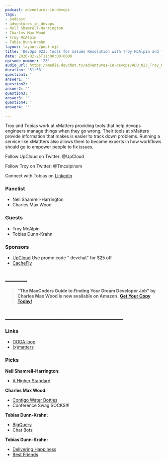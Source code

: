 ```yaml
---
podcast: adventures-in-devops
tags:
- podcast
- adventures_in_devops
- Nell Shamrell-Harrington
- Charles Max Wood
- Troy McAlpin
- Tobia Dunn-Krahn
layout: layouts/post.njk
title: 'DevOps 023: Tools for Issues Resolution with Troy McAlpin and Tobias Dunn-Krahn'
date: 2020-02-25T11:00:00+0000
episode_number: '23'
audio_url: https://media.devchat.tv/adventures-in-devops/ADO_023_Troy_McAlpin_and_Tobia_Dunn-Krahn.mp3
duration: '51:58'
question1: ''
answer1: ''
question2: ''
answer2: ''
question3: ''
answer3: ''
question4: ''
answer4: ''

---
```

Troy and Tobias work at xMatters providing tools that help devops engineers manage things when they go wrong. Their tools at xMatters provide information that makes is easier to track down problems. Running a service like xMattters also allows them to become experts in how workflows should go to empower people to fix issues.

Follow UpCloud on Twitter: @UpCloud

Follow Troy on Twitter: @Tmcalpinxm

Connect with Tobias on [LinkedIn ](https://www.linkedin.com/in/tobias-dunn-krahn-b8773613/)

### **Panelist**

* Nell Shamrell-Harrington
* Charles Max Wood

### **Guests**

* Troy McAlpin
* Tobias Dunn-Krahn

### **Sponsors**

* [UpCloud](https://upcloud.com/signup/) Use promo code " devchat" for $25 off
* [CacheFly](https://www.cachefly.com/)

## **_______**

> **"The MaxCoders Guide to Finding Your Dream Developer Job" by Charles Max Wood is now available on Amazon.** [**Get Your Copy Today!**](https://www.amazon.com/gp/product/B081MBL5C9/ref=as_li_ss_tl?ie=UTF8&linkCode=sl1&tag=devchattv-20&linkId=9d61363241636e2546ef46abba198746&language=en_US)

## **______________________________________**

### **Links**

* [OODA loop](https://en.wikipedia.org/wiki/OODA_loop)
* [(x)matters](https://www.xmatters.com/)

### **Picks**

**Nell Shamrell-Harrington:**

* [A Higher Standard](https://www.amazon.com/Higher-Standard-Leadership-Strategies-Four-Star/dp/0738217794)

**Charles Max Wood:**

* [Contigo Water Bottles](https://www.walmart.com/browse/home/contigo-water-bottles/4044_623679_639999_7751805_4269055_1373149_4722352)
* Conference Swag SOCKS!!!

**Tobias Dunn-Krahn:**

* [BigQuery](https://cloud.google.com/bigquery/)
* Chat Bots

**Tobias Dunn-Krahn:**

* [Delivering Happiness](https://www.amazon.com/Delivering-Happiness-Profits-Passion-Purpose/dp/0446576220)
* [Best Friends](https://bestfriends.org/)